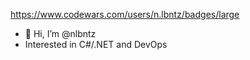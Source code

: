 https://www.codewars.com/users/n.lbntz/badges/large

- 👋 Hi, I’m @nlbntz
- Interested in C#/.NET and DevOps

<!---
nlbntz/nlbntz is a ✨ special ✨ repository because its `README.md` (this file) appears on your GitHub profile.
You can click the Preview link to take a look at your changes.
--->
